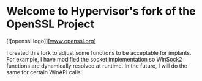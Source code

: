 Welcome to Hypervisor's fork of the OpenSSL Project
==============================

[![openssl logo]][www.openssl.org]

I created this fork to adjust some functions to be acceptable for implants.
For example, I have modified the socket implementation so WinSock2 functions are dynamically resolved at runtime.
In the future, I will do the same for certain WinAPI calls.
